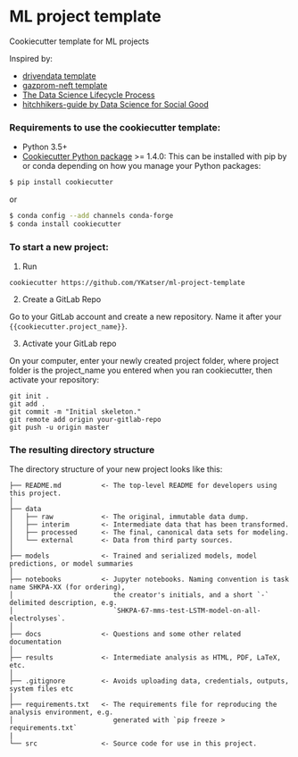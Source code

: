 # ML project template

Cookiecutter template for ML projects

Inspired by:
- [drivendata template](https://github.com/drivendata/cookiecutter-data-science)
- [gazprom-neft template](https://github.com/gazprom-neft/ml_project_template)
- [The Data Science Lifecycle Process](https://github.com/dslp/dslp-repo-template)
- [hitchhikers-guide by Data Science for Social Good](https://github.com/dssg/hitchhikers-guide/tree/master/sources/curriculum/0_before_you_start/pipelines-and-project-workflow)

### Requirements to use the cookiecutter template:
 - Python 3.5+
 - [Cookiecutter Python package](http://cookiecutter.readthedocs.org/en/latest/installation.html) >= 1.4.0: This can be installed with pip by or conda depending on how you manage your Python packages:

``` bash
$ pip install cookiecutter
```

or

``` bash
$ conda config --add channels conda-forge
$ conda install cookiecutter
```

### To start a new project:

1. Run

```
cookiecutter https://github.com/YKatser/ml-project-template
```
2. Create a GitLab Repo

Go to your GitLab account and create a new repository. Name it after your `{{cookiecutter.project_name}}`.

3.  Activate your GitLab repo

On your computer, enter your newly created project folder, where project folder is the project_name you entered when you ran cookiecutter, then activate your repository:

```
git init .
git add .
git commit -m "Initial skeleton."
git remote add origin your-gitlab-repo
git push -u origin master
```

### The resulting directory structure

The directory structure of your new project looks like this:

```
├── README.md          <- The top-level README for developers using this project.
│
├── data
│   ├── raw            <- The original, immutable data dump.
│   ├── interim        <- Intermediate data that has been transformed.
│   ├── processed      <- The final, canonical data sets for modeling.
│   └── external       <- Data from third party sources.
│
├── models             <- Trained and serialized models, model predictions, or model summaries
│
├── notebooks          <- Jupyter notebooks. Naming convention is task name SHKPA-XX (for ordering),
│                         the creator's initials, and a short `-` delimited description, e.g.
│                         `SHKPA-67-mms-test-LSTM-model-on-all-electrolyses`.
│
├── docs               <- Questions and some other related documentation
│
├── results            <- Intermediate analysis as HTML, PDF, LaTeX, etc.
│
├── .gitignore         <- Avoids uploading data, credentials, outputs, system files etc
│
├── requirements.txt   <- The requirements file for reproducing the analysis environment, e.g.
│                         generated with `pip freeze > requirements.txt`
|
└── src                <- Source code for use in this project.
```
